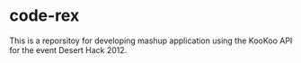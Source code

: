 code-rex
========

This is a reporsitoy for developing mashup application using the KooKoo API for the event Desert Hack 2012.